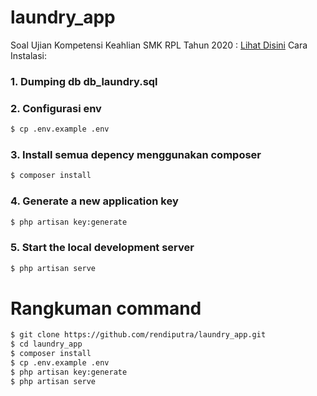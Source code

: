 # laundry_app

Soal Ujian Kompetensi Keahlian SMK RPL Tahun 2020 : [Lihat Disini](https://docs.google.com/document/d/1lAskWGNuy75HYMhdJVQprNRZEUAYRnooDvTHq_QHdkc/edit?usp=sharing)
Cara Instalasi:
### 1. Dumping db db_laundry.sql

### 2. Configurasi env
```bash
$ cp .env.example .env
```

### 3. Install semua depency menggunakan composer

```bash 
$ composer install
```

### 4. Generate a new application key 
```bash 
$ php artisan key:generate
```

### 5. Start the local development server
```bash
$ php artisan serve
```
# Rangkuman command


```bash 
$ git clone https://github.com/rendiputra/laundry_app.git
$ cd laundry_app
$ composer install
$ cp .env.example .env
$ php artisan key:generate
$ php artisan serve
```